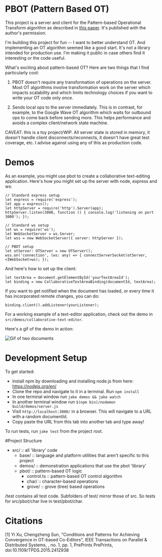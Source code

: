 # PBOT (Pattern Based OT)

This project is a server and client for the Pattern-based Operational
Transform algorithm as described in [this paper](http://www.computer.org/csdl/trans/td/preprint/07060680-abs.html).
It's published with the author's permission.

I'm building this project for fun -- I want to better understand OT. And
implementing an OT algorithm seemed like a good start. It's not a library
intended for production use. I'm making it public in case others find it
interesting or the code useful.

What's exciting about pattern-based OT? Here are two things that I find particularly
cool:

1. PBOT doesn't require any transformation of operations on the server. Most
OT algorithms involve transformation work on the server which impacts
scalability and which limits technology choices if you want to write your OT
code only once.

2. Sends local ops to the server immediately. This is in contrast, for example,
to the Google Wave OT algorithm which waits for outbound ops to come back before
sending more. This helps performance and avoids a complex client/network state
machine.

CAVEAT: this is a toy project/WIP. All server state is stored in memory, it doesn't
handle client disconnects/reconnects, it doesn't have great test coverage, etc.
I advise against using any of this as production code.

# Demos

As an example, you might use pbot to create a collaborative text-editing application.
Here's how you might set up the server with node, express and ws:

```
// Standard express setup
let express = require('express');
let app = express();
let httpServer = require('http').Server(app);
httpServer.listen(3000, function () { console.log('listening on port 3000'); });

// Standard ws setup
let ws = require('ws');
let WebSocketServer = ws.Server;
let wss = new WebSocketServer({ server: httpServer });

// PBOT setup
let otServer: OTServer = new OTServer();
wss.on('connection', (ws: any) => { connectServerSocket(otServer, <IWebSocket>ws); });
```

And here's how to set up the client:

```
let textArea = document.getElementById('yourTextAreaId');
let binding = new CollaborativeTextAreaBinding(documentId, textArea);
```

If you want to get notified when the document has loaded, or every time it has
incorporated remote changes, you can do:

```binding.client().addListener(yourListener);```

For a working example of a text-editor application, check out the demo in
`src/demos/collaborative-text-editor`.

Here's a gif of the demo in action:

![Gif of two documents](https://github.com/ryankaplan/pattern-based-ot/blob/master/src/demos/collaborative-text-editor/static/images/demo.gif?raw=true)

# Development Setup

To get started:

- Install npm by downloading and installing node.js from here: https://nodejs.org/en/
- Clone the repo and navigate to it in a terminal. Run `npm install`
- In one terminal window run `jake demos && jake watch`
- In another terminal window run `$(npm bin)/nodemon build/demos/server.js`
- Visit `http://localhost:3000/` in a browser. This will navigate to a URL with a random documentId.
- Copy paste the URL from this tab into another tab and type away!

To run tests, run `jake test` from the project root.

#Project Structure

- src/ :: all 'library' code
  - base/ :: language and platform utilities that aren't specific to this project
  - demos/ :: demonstration applications that use the pbot 'library'
  - pbot/ :: pattern-based OT logic
    - control.ts :: pattern-based OT control algorithm
    - char/ :: character-based operations
    - grove/ :: grove (tree) based operations

/test contains all test code. Subfolders of test/ mirror those of src. So
tests for src/pbot/char live in test/pbot/char.

# Citations

[1] Yi Xu, Chengzheng Sun, "Conditions and Patterns for Achieving Convergence in OT-based Co-Editors", IEEE
Transactions on Parallel & Distributed Systems, , no. 1, pp. 1, PrePrints PrePrints, doi:10.1109/TPDS.2015.2412938
